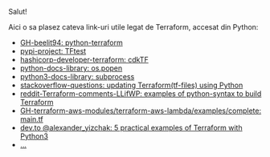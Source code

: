 Salut!

Aici o sa plasez cateva link-uri utile legat de Terraform, accesat din Python:

 - [GH-beelit94: python-terraform](https://github.com/beelit94/python-terraform)
 - [pypi-project: TFtest](https://pypi.org/project/tftest/)
 - [hashicorp-developer-terraform: cdkTF](https://developer.hashicorp.com/terraform/cdktf)
 - [python-docs-library: os.popen](https://docs.python.org/3/library/os.html#os.popen)
 - [python3-docs-library: subprocess](https://docs.python.org/3/library/subprocess.html)
 - [stackoverflow-questions: updating Terraform(tf-files) using Python](https://stackoverflow.com/questions/60231442/updating-terraform-tf-files-using-python)
 - [reddit-Terraform-comments-LLifWP: examples of python-syntax to build Terraform](https://www.reddit.com/r/Terraform/comments/llifwp/examples_of_python_syntax_to_build_terraform/)
 - [GH-terraform-aws-modules/terraform-aws-lambda/examples/complete: main.tf](https://github.com/terraform-aws-modules/terraform-aws-lambda/blob/master/examples/complete/main.tf)
 - [dev.to @alexander_yizchak: 5 practical examples of Terraform with Python3](https://dev.to/alexander_yizchak/5-practical-examples-of-terraform-with-python-3hbn)
 - [...](https://www.reddit.com/r/Terraform/comments/yeyvrv/run_tf_scripts_using_python/?tl=ro)
